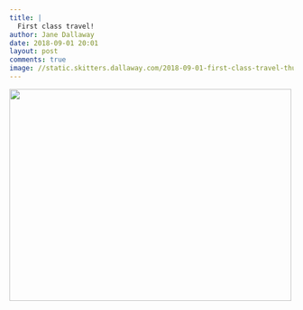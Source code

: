 ```yaml
---
title: |
  First class travel!
author: Jane Dallaway
date: 2018-09-01 20:01
layout: post
comments: true
image: //static.skitters.dallaway.com/2018-09-01-first-class-travel-thumb-1-IMG-6142.JPG
---
```


<div>
        <a href="//static.skitters.dallaway.com/2018-09-01-first-class-travel-fullsize-1-IMG-6142.JPG">
          <img src="//static.skitters.dallaway.com/2018-09-01-first-class-travel-thumb-1-IMG-6142.JPG" width="500" height="375"/>
        </a>
      </div>


  
      